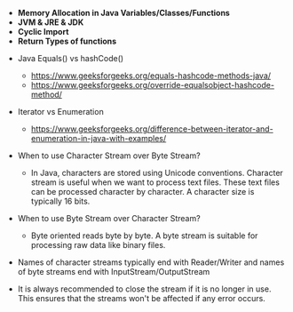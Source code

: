 

- **Memory Allocation in Java Variables/Classes/Functions**
- **JVM & JRE & JDK**
- **Cyclic Import**
- **Return Types of functions**

* Java Equals() vs hashCode()
   * https://www.geeksforgeeks.org/equals-hashcode-methods-java/
   * https://www.geeksforgeeks.org/override-equalsobject-hashcode-method/

* Iterator vs Enumeration
   * https://www.geeksforgeeks.org/difference-between-iterator-and-enumeration-in-java-with-examples/ 


* When to use Character Stream over Byte Stream? 
    * In Java, characters are stored using Unicode conventions. Character stream is useful when we want to process text files. These text files can be processed character by character. A character size is typically 16 bits.

* When to use Byte Stream over  Character Stream? 
    * Byte oriented reads byte by byte.  A byte stream is suitable for processing raw data like binary files.

* Names of character streams typically end with Reader/Writer and names of byte streams end with InputStream/OutputStream
* It is always recommended to close the stream if it is no longer in use. This ensures that the streams won't be affected if any error occurs.
